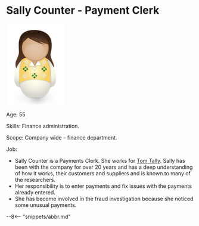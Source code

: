 <!-- SPDX-License-Identifier: CC-BY-4.0 -->
<!-- Copyright Contributors to the ODPi Egeria project. -->

# Sally Counter - Payment Clerk

![Icon](sally-counter.png)

Age: 55

Skills: Finance administration.

Scope: Company wide – finance department.

Job:

* Sally Counter is a Payments Clerk.  She works for [Tom Tally](/practices/coco-pharmaceuticals/personas/tom-tally). Sally has been with the company for over 20 years and has a deep understanding of how it works, their customers and suppliers and is known to many of the researchers.
* Her responsibility is to enter payments and fix issues with the payments already entered.
* She has become involved in the fraud investigation because she noticed some unusual payments.


--8<-- "snippets/abbr.md"
